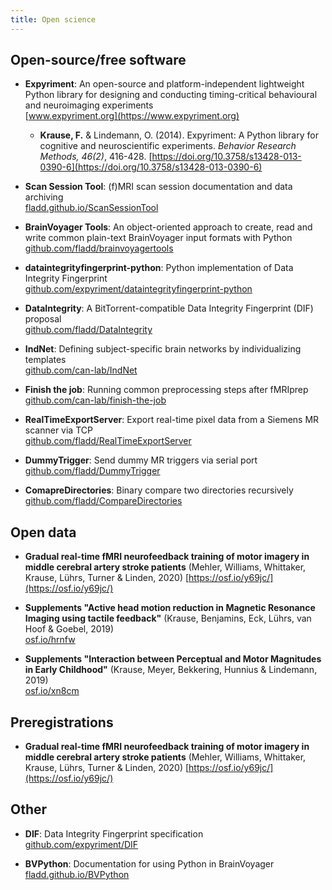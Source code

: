 ```yaml
---
title: Open science
---
```


## Open-source/free software
* **Expyriment**: An open-source and platform-independent lightweight Python library for designing and conducting timing-critical behavioural and neuroimaging experiments  
  [www.expyriment.org](https://www.expyriment.org)
  
  * **Krause, F.** & Lindemann, O. (2014). Expyriment: A Python library for
cognitive and neuroscientific experiments. _Behavior Research Methods,
46(2)_, 416-428.
    [https://doi.org/10.3758/s13428-013-0390-6](https://doi.org/10.3758/s13428-013-0390-6)

* **Scan Session Tool**: (f)MRI scan session documentation and data archiving  
  [fladd.github.io/ScanSessionTool](http://fladd.github.io/ScanSessionTool)
  
* **BrainVoyager Tools**: An object-oriented approach to create, read and write common plain-text BrainVoyager input formats with Python  
  [github.com/fladd/brainvoyagertools](https://github.com/fladd/brainvoyagertools)
  
* **dataintegrityfingerprint-python**: Python implementation of Data Integrity Fingerprint  
  [github.com/expyriment/dataintegrityfingerprint-python](https://github.com/expyriment/dataintegrityfingerprint-python)
  
* **DataIntegrity**: A BitTorrent-compatible Data Integrity Fingerprint (DIF) proposal  
  [github.com/fladd/DataIntegrity](https://github.com/fladd/DataIntegrity)
  
* **IndNet**: Defining subject-specific brain networks by individualizing templates  
  [github.com/can-lab/IndNet](https://github.com/can-lab/IndNet)

* **Finish the job**: Running common preprocessing steps after fMRIprep  
  [github.com/can-lab/finish-the-job](https://github.com/can-lab/finish-the-job)
  
* **RealTimeExportServer**: Export real-time pixel data from a Siemens MR scanner via TCP  
  [github.com/fladd/RealTimeExportServer](https://github.com/fladd/RealTimeExportServer)
  
* **DummyTrigger**: Send dummy MR triggers via serial port  
  [github.com/fladd/DummyTrigger](https://github.com/fladd/DummyTrigger)
  
* **ComapreDirectories**: Binary compare two directories recursively  
  [github.com/fladd/CompareDirectories](https://github.com/fladd/CompareDirectories)

## Open data

* **Gradual real-time fMRI neurofeedback training of motor imagery in middle cerebral artery stroke patients**
  (Mehler, Williams, Whittaker, Krause, Lührs, Turner & Linden, 2020)
  [https://osf.io/y69jc/](https://osf.io/y69jc/)
  
* **Supplements "Active head motion reduction in Magnetic Resonance Imaging using tactile feedback"**
  (Krause, Benjamins, Eck, Lührs, van Hoof & Goebel, 2019)  
  [osf.io/hrnfw](https://osf.io/hrnfw/)
  
* **Supplements "Interaction between Perceptual and Motor Magnitudes in Early Childhood"**
  (Krause, Meyer, Bekkering, Hunnius & Lindemann, 2019)  
  [osf.io/xn8cm](https://osf.io/xn8cm/)

## Preregistrations
* **Gradual real-time fMRI neurofeedback training of motor imagery in middle cerebral artery stroke patients**
  (Mehler, Williams, Whittaker, Krause, Lührs, Turner & Linden, 2020)
  [https://osf.io/y69jc/](https://osf.io/y69jc/)
  
## Other
* **DIF**: Data Integrity Fingerprint specification  
  [github.com/expyriment/DIF](https://github.com/expyriment/DIF)

* **BVPython**: Documentation for using Python in BrainVoyager  
  [fladd.github.io/BVPython](https://fladd.github.io/BVPython)
